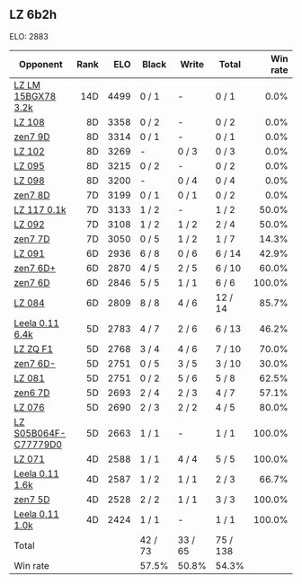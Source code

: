 ## LZ 6b2h ##

ELO: 2883

Opponent | Rank | ELO | Black | Write | Total | Win rate
---------|-----:|----:|-------|-------|-------|-------:
[LZ LM 15BGX78 3.2k](LZ%20LM%2015BGX78%203.2k.md) | 14D | 4499 | 0 / 1 | - | 0 / 1 | 0.0%
[LZ 108](LZ%20108.md) | 8D | 3358 | 0 / 2 | - | 0 / 2 | 0.0%
[zen7 9D](zen7%209D.md) | 8D | 3314 | 0 / 1 | - | 0 / 1 | 0.0%
[LZ 102](LZ%20102.md) | 8D | 3269 | - | 0 / 3 | 0 / 3 | 0.0%
[LZ 095](LZ%20095.md) | 8D | 3215 | 0 / 2 | - | 0 / 2 | 0.0%
[LZ 098](LZ%20098.md) | 8D | 3200 | - | 0 / 4 | 0 / 4 | 0.0%
[zen7 8D](zen7%208D.md) | 7D | 3199 | 0 / 1 | 0 / 1 | 0 / 2 | 0.0%
[LZ 117 0.1k](LZ%20117%200.1k.md) | 7D | 3133 | 1 / 2 | - | 1 / 2 | 50.0%
[LZ 092](LZ%20092.md) | 7D | 3108 | 1 / 2 | 1 / 2 | 2 / 4 | 50.0%
[zen7 7D](zen7%207D.md) | 7D | 3050 | 0 / 5 | 1 / 2 | 1 / 7 | 14.3%
[LZ 091](LZ%20091.md) | 6D | 2936 | 6 / 8 | 0 / 6 | 6 / 14 | 42.9%
[zen7 6D+](zen7%206D+.md) | 6D | 2870 | 4 / 5 | 2 / 5 | 6 / 10 | 60.0%
[zen7 6D](zen7%206D.md) | 6D | 2846 | 5 / 5 | 1 / 1 | 6 / 6 | 100.0%
[LZ 084](LZ%20084.md) | 6D | 2809 | 8 / 8 | 4 / 6 | 12 / 14 | 85.7%
[Leela 0.11 6.4k](Leela%200.11%206.4k.md) | 5D | 2783 | 4 / 7 | 2 / 6 | 6 / 13 | 46.2%
[LZ ZQ F1](LZ%20ZQ%20F1.md) | 5D | 2768 | 3 / 4 | 4 / 6 | 7 / 10 | 70.0%
[zen7 6D-](zen7%206D-.md) | 5D | 2751 | 0 / 5 | 3 / 5 | 3 / 10 | 30.0%
[LZ 081](LZ%20081.md) | 5D | 2751 | 0 / 2 | 5 / 6 | 5 / 8 | 62.5%
[zen6 7D](zen6%207D.md) | 5D | 2693 | 2 / 4 | 2 / 3 | 4 / 7 | 57.1%
[LZ 076](LZ%20076.md) | 5D | 2690 | 2 / 3 | 2 / 2 | 4 / 5 | 80.0%
[LZ S05B064F-C77779D0](LZ%20S05B064F-C77779D0.md) | 5D | 2663 | 1 / 1 | - | 1 / 1 | 100.0%
[LZ 071](LZ%20071.md) | 4D | 2588 | 1 / 1 | 4 / 4 | 5 / 5 | 100.0%
[Leela 0.11 1.6k](Leela%200.11%201.6k.md) | 4D | 2587 | 1 / 2 | 1 / 1 | 2 / 3 | 66.7%
[zen7 5D](zen7%205D.md) | 4D | 2528 | 2 / 2 | 1 / 1 | 3 / 3 | 100.0%
[Leela 0.11 1.0k](Leela%200.11%201.0k.md) | 4D | 2424 | 1 / 1 | - | 1 / 1 | 100.0%
Total | | | 42 / 73 | 33 / 65 | 75 / 138 | 
Win rate| | | 57.5% | 50.8% | 54.3% | 
